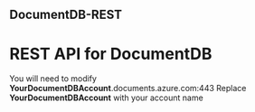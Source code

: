 ## DocumentDB-REST
# REST API for DocumentDB

You will need to modify **YourDocumentDBAccount**.documents.azure.com:443
Replace **YourDocumentDBAccount** with your account name


